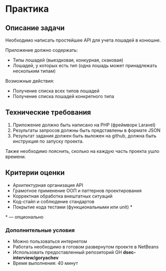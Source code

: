 # Практика 

## Описание задачи

Необходимо написать простейшее API для учета лошадей в конюшне. 

Приложение должно содержать:

- Типы лошадей (выездковая, конкурная, скаковая)
- Лошадей, у которых есть тип (одна лошадь может принадлежать нескольким типам) 

Возможные действия:

- Получение списка всех типов лошадей
- Получение списка лошадей конкретного типа 

## Технические требования
1. Приложение должно быть написано на PHP (фреймворк Laravel)
2. Результаты запросов должны быть представлены в формате JSON
3. Результат задания должен быть выложен на github, должна быть инструкция по запуску
проекта. 

Также необходимо пояснить, сколько на каждую часть проекта ушло времени.

## Критерии оценки
- Архитектурная организация API
- Грамотное применение ООП и паттернов проектирования
- Корректная обработка внештатных ситуаций
- Код-стайл и соблюдение стандартов
- Покрытие кода тестами (функциональными или unit) \*

\* — опционально

### Дополнительные условия

- Можно пользоваться интернетом
- Работать необходимо в готовом развернутом проекте в NetBeans
- Использовать предоставленный репозиторий GH **dsec-interview/goryachev**
- Время выполнения: 40 минут
